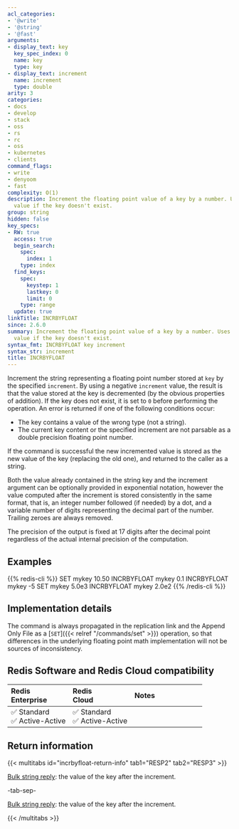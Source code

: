 ```yaml
---
acl_categories:
- '@write'
- '@string'
- '@fast'
arguments:
- display_text: key
  key_spec_index: 0
  name: key
  type: key
- display_text: increment
  name: increment
  type: double
arity: 3
categories:
- docs
- develop
- stack
- oss
- rs
- rc
- oss
- kubernetes
- clients
command_flags:
- write
- denyoom
- fast
complexity: O(1)
description: Increment the floating point value of a key by a number. Uses 0 as initial
  value if the key doesn't exist.
group: string
hidden: false
key_specs:
- RW: true
  access: true
  begin_search:
    spec:
      index: 1
    type: index
  find_keys:
    spec:
      keystep: 1
      lastkey: 0
      limit: 0
    type: range
  update: true
linkTitle: INCRBYFLOAT
since: 2.6.0
summary: Increment the floating point value of a key by a number. Uses 0 as initial
  value if the key doesn't exist.
syntax_fmt: INCRBYFLOAT key increment
syntax_str: increment
title: INCRBYFLOAT
---
```

Increment the string representing a floating point number stored at `key` by the
specified `increment`. By using a negative `increment` value, the result is
that the value stored at the key is decremented (by the obvious properties
of addition).
If the key does not exist, it is set to `0` before performing the operation.
An error is returned if one of the following conditions occur:

* The key contains a value of the wrong type (not a string).
* The current key content or the specified increment are not parsable as a
  double precision floating point number.

If the command is successful the new incremented value is stored as the new
value of the key (replacing the old one), and returned to the caller as a
string.

Both the value already contained in the string key and the increment argument
can be optionally provided in exponential notation, however the value computed
after the increment is stored consistently in the same format, that is, an
integer number followed (if needed) by a dot, and a variable number of digits
representing the decimal part of the number.
Trailing zeroes are always removed.

The precision of the output is fixed at 17 digits after the decimal point
regardless of the actual internal precision of the computation.

## Examples

{{% redis-cli %}}
SET mykey 10.50
INCRBYFLOAT mykey 0.1
INCRBYFLOAT mykey -5
SET mykey 5.0e3
INCRBYFLOAT mykey 2.0e2
{{% /redis-cli %}}


## Implementation details

The command is always propagated in the replication link and the Append Only
File as a [`SET`]({{< relref "/commands/set" >}}) operation, so that differences in the underlying floating point
math implementation will not be sources of inconsistency.

## Redis Software and Redis Cloud compatibility

| Redis<br />Enterprise | Redis<br />Cloud | <span style="min-width: 9em; display: table-cell">Notes</span> |
|:----------------------|:-----------------|:------|
| <span title="Supported">&#x2705; Standard</span><br /><span title="Supported"><nobr>&#x2705; Active-Active</nobr></span> | <span title="Supported">&#x2705; Standard</span><br /><span title="Supported"><nobr>&#x2705; Active-Active</nobr></span> |  |

## Return information

{{< multitabs id="incrbyfloat-return-info" 
    tab1="RESP2" 
    tab2="RESP3" >}}

[Bulk string reply](../../develop/reference/protocol-spec#bulk-strings): the value of the key after the increment.

-tab-sep-

[Bulk string reply](../../develop/reference/protocol-spec#bulk-strings): the value of the key after the increment.

{{< /multitabs >}}
